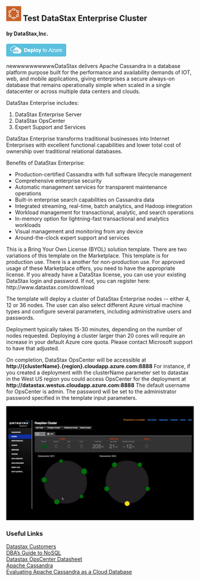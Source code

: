 ﻿
## <img src="images/Logo_Datastax.png"/> Test DataStax Enterprise Cluster 
#### by DataStax,Inc.
<a href="https://portal.azure.com/#create/datastax.datastax-enterprise-clusterbyol-non-production">
<img src="images/deploybutton.png"/>    
</a>

<p>newwwwwwwwwwDataStax delivers Apache Cassandra in a database platform purpose built for the performance and availability demands of IOT, web, and mobile applications, giving enterprises a secure always-on database that remains operationally simple when scaled in a single datacenter or across multiple data centers and clouds.</p>

<p>DataStax Enterprise includes:</p>

<ol>
<li>DataStax Enterprise Server</li>
<li>DataStax OpsCenter</li>
<li>Expert Support and Services</li>
</ol>

<p>DataStax Enterprise transforms traditional businesses into Internet Enterprises with excellent functional capabilities and lower total cost of ownership over traditional relational databases.</p>

<p>Benefits of DataStax Enterprise:</p>

<ul>
<li>Production-certified Cassandra with full software lifecycle management</li>
<li>Comprehensive enterprise security</li>
<li>Automatic management services for transparent maintenance operations</li>
<li>Built-in enterprise search capabilities on Cassandra data</li>
<li>Integrated streaming, real-time, batch analytics, and Hadoop integration</li>
<li>Workload management for transactional, analytic, and search operations</li>
<li>In-memory option for lightning-fast transactional and analytics workloads</li>
<li>Visual management and monitoring from any device</li>
<li>Around-the-clock expert support and services</li>
</ul>

<p>This is a Bring Your Own License (BYOL) solution template. There are two variations of this template on the Marketplace. This template is for production use.  There is a another for non-production use. For approved usage of these Marketplace offers, you need to have the appropriate license. If you already have a DataStax license, you can use your existing DataStax login and password.  If not, you can register here: http://www.datastax.com/download</p>

<p>The template will deploy a cluster of DataStax Enterprise nodes -- either 4, 12 or 36 nodes.  The user can also select different Azure virtual machine types and configure several parameters, including administrative users and passwords.</p>

<p>Deployment typically takes 15-30 minutes, depending on the number of nodes requested.  Deploying a cluster larger than 20 cores will require an increase in your default Azure core quota.  Please contact Microsoft support to have that adjusted.</p>

<p>On completion, DataStax OpsCenter will be accessible at <b>http://{clusterName}.{region}.cloudapp.azure.com:8888</b> For instance, if you created a deployment with the clusterName parameter set to datastax in the West US region you could access OpsCenter for the deployment at <b>http://datastax.westus.cloudapp.azure.com:8888</b> The default username for OpsCenter is admin.  The password will be set to the administrator password specified in the template input parameters.</p>

<p>
<img src="images/Datastax_image.png"/>
<p>


### Useful Links

<a href="http://www.datastax.com/customers">Datastax Customers</a><br/>
<a href="http://www.datastax.com/dbas-guide-to-nosql">DBA’s Guide to NoSQL</a><br/>
<a href="http://www.datastax.com/wp-content/uploads/2013/10/DS_DataStax_DevCenter.pdf">Datastax OpsCenter Datasheet</a><br/>
<a href="http://cassandra.apache.org/">Apache Cassandra</a><br/>
<a href="http://www.datastax.com/resources/whitepapers/evaluating-apache-cassandra">Evaluating Apache Cassandra as a Cloud Database</a><br/>



